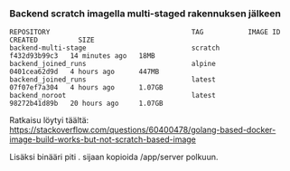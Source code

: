 ### Backend scratch imagella multi-staged rakennuksen jälkeen
``` 
REPOSITORY                                   TAG           IMAGE ID       CREATED          SIZE
backend-multi-stage                          scratch       f432d93b99c3   14 minutes ago   18MB
backend_joined_runs                          alpine        0401cea62d9d   4 hours ago      447MB
backend_joined_runs                          latest        07f07ef7a304   4 hours ago      1.07GB
backend_noroot                               latest        98272b41d89b   20 hours ago     1.07GB

``` 

Ratkaisu löytyi täältä: https://stackoverflow.com/questions/60400478/golang-based-docker-image-build-works-but-not-scratch-based-image

Lisäksi binääri piti . sijaan kopioida /app/server polkuun.
